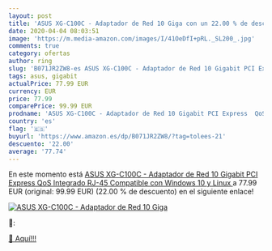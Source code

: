 ```yaml
---
layout: post
title: 'ASUS XG-C100C - Adaptador de Red 10 Giga con un 22.00 % de descuento'
date: 2020-04-04 08:03:51
image: 'https://m.media-amazon.com/images/I/41OeDfI+pRL._SL200_.jpg'
comments: true
category: ofertas
author: ring
slug: 'B071JR2ZW8-es ASUS XG-C100C - Adaptador de Red 10 Gigabit PCI Express...'
tags: asus, gigabit
actualPrice: 77.99 EUR
currency: EUR
price: 77.99
comparePrice: 99.99 EUR
prodname: 'ASUS XG-C100C - Adaptador de Red 10 Gigabit PCI Express  QoS Integrado  RJ-45  Compatible con Windows 10 y Linux '
country: 'es'
flag: '🇪🇸'
buyurl: 'https://www.amazon.es/dp/B071JR2ZW8/?tag=tolees-21'
descuento: '22.00'
average: '77.74'
---
```


En este momento está [ASUS XG-C100C - Adaptador de Red 10 Gigabit PCI Express  QoS Integrado  RJ-45  Compatible con Windows 10 y Linux ](https://www.amazon.es/dp/B071JR2ZW8/?tag=tolees-21) a 77.99 EUR (original: 99.99 EUR) (22.00 %  de descuento) en el siguiente enlace!

[![ASUS XG-C100C - Adaptador de Red 10 Giga](https://m.media-amazon.com/images/I/41OeDfI+pRL._SL200_.jpg)](https://www.amazon.es/dp/B071JR2ZW8/?tag=tolees-21)

🔎:


[🛒 Aquí!!!](https://www.amazon.es/dp/B071JR2ZW8/?tag=tolees-21)
